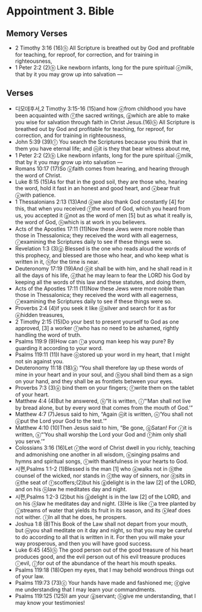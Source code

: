 #  Appointment 3. Bible

## Memory Verses
- 2 Timothy 3:16 (16)<f>ⓗ</f> All Scripture is breathed out by God and profitable for teaching, for reproof, for correction, and for training in righteousness,
- 1 Peter 2:2 (2)<f>ⓑ</f> Like newborn infants, long for the pure spiritual <f>ⓒ</f>milk, that by it you may grow up into salvation —

## Verses
- 디모데후서,2 Timothy 3:15-16 (15)and how <f>ⓔ</f>from childhood you have been acquainted with <f>ⓕ</f>the sacred writings, <f>ⓖ</f>which are able to make you wise for salvation through faith in Christ Jesus.(16)<f>ⓗ</f> All Scripture is breathed out by God and profitable for teaching, for reproof, for correction, and for training in righteousness,
- John 5:39 (39)<J><f>ⓛ</f> You search the Scriptures because you think that in them you have eternal life; and <f>ⓜ</f>it is they that bear witness about me,</J>
- 1 Peter 2:2 (2)<f>ⓑ</f> Like newborn infants, long for the pure spiritual <f>ⓒ</f>milk, that by it you may grow up into salvation —
- Romans 10:17 (17)So <f>ⓨ</f>faith comes from hearing, and hearing through the word of Christ.
- Luke 8:15 (15)<J>As for that in the good soil, they are those who, hearing the word, hold it fast in an honest and good heart, and <f>ⓧ</f>bear fruit <f>ⓨ</f>with patience.</J>
- 1 Thessalonians 2:13 (13)<pb/>And <f>ⓔ</f>we also thank God constantly <f>[4]</f> for this, that when you received <f>ⓕ</f>the word of God, which you heard from us, you accepted it <f>ⓖ</f>not as the word of men <f>[5]</f> but as what it really is, the word of God, <f>ⓗ</f>which is at work in you believers.
- Acts of the Apostles 17:11 (11)Now these Jews were more noble than those in Thessalonica; they received the word with all eagerness, <f>ⓡ</f>examining the Scriptures daily to see if these things were so.
- Revelation 1:3 (3)<f>ⓖ</f> Blessed is the one who reads aloud the words of this prophecy, and blessed are those who hear, and who keep what is written in it, <f>ⓗ</f>for the time is near.
- Deuteronomy 17:19 (19)And <f>ⓑ</f>it shall be with him, and he shall read in it all the days of his life, <f>ⓒ</f>that he may learn to fear the LORD his God by keeping all the words of this law and these statutes, and doing them,
- Acts of the Apostles 17:11 (11)Now these Jews were more noble than those in Thessalonica; they received the word with all eagerness, <f>ⓡ</f>examining the Scriptures daily to see if these things were so.
- Proverbs 2:4 (4)<t>if you seek it like <f>ⓓ</f>silver </t><t>and search for it as for <f>ⓔ</f>hidden treasures,</t>
- 2 Timothy 2:15 (15)Do your best to present yourself to God as one approved, <f>[3]</f> a worker <f>ⓕ</f>who has no need to be ashamed, rightly handling the word of truth.
- Psalms 119:9 (9)<pb/><t>How can <f>ⓛ</f>a young man keep his way pure? </t><t>By guarding it according to your word.</t>
- Psalms 119:11 (11)<t>I have <f>ⓞ</f>stored up your word in my heart, </t><t>that I might not sin against you.</t>
- Deuteronomy 11:18 (18)<pb/><f>ⓐ</f> “You shall therefore lay up these words of mine in your heart and in your soul, and <f>ⓑ</f>you shall bind them as a sign on your hand, and they shall be as frontlets between your eyes.
- Proverbs 7:3 (3)<t><f>ⓔ</f> bind them on your fingers; </t><t><f>ⓕ</f>write them on the tablet of your heart.</t>
- Matthew 4:4 (4)But he answered, <J> <f>ⓗ</f>“It is written,</J> <pb/><t><J> <f>ⓘ</f>“‘Man shall not live by bread alone,</J> </t><t><J>but by every word that comes from the mouth of God.’”</J> </t>
- Matthew 4:7 (7)<pb/>Jesus said to him, <J>“Again <f>ⓜ</f>it is written, <f>ⓝ</f>‘You shall not <f>ⓞ</f>put the Lord your God to the test.’”</J>
- Matthew 4:10 (10)Then Jesus said to him, <J>“Be gone, <f>ⓠ</f>Satan! For <f>ⓡ</f>it is written,</J> <pb/><t><J> <f>ⓢ</f>“‘You shall worship the Lord your God</J> </t><t><J>and <f>ⓣ</f>him only shall you serve.’”</J> </t>
- Colossians 3:16 (16)Let <f>ⓡ</f>the word of Christ dwell in you richly, teaching and admonishing one another in all wisdom, <f>ⓢ</f>singing psalms and hymns and spiritual songs, <f>ⓣ</f>with thankfulness in your hearts to God.
- 시편,Psalms 1:1-2 (1)<pb/><t>Blessed is the man <f>[1]</f> </t><t>who <f>ⓐ</f>walks not in <f>ⓑ</f>the counsel of the wicked, </t><t>nor stands in <f>ⓒ</f>the way of sinners, </t><t>nor <f>ⓓ</f>sits in <f>ⓔ</f>the seat of <f>ⓕ</f>scoffers;</t>(2)<t>but his <f>ⓖ</f>delight is in the law <f>[2]</f> of the LORD, </t><t>and on his <f>ⓗ</f>law he meditates day and night. </t>
- 시편,Psalms 1:2-3 (2)<t>but his <f>ⓖ</f>delight is in the law <f>[2]</f> of the LORD, </t><t>and on his <f>ⓗ</f>law he meditates day and night. </t>(3)<pb/><t>He is like <f>ⓘ</f>a tree </t><t>planted by <f>ⓙ</f>streams of water </t><t>that yields its fruit in its season, </t><t>and its <f>ⓚ</f>leaf does not wither. </t><t><f>ⓛ</f>In all that he does, he prospers.</t>
- Joshua 1:8 (8)This Book of the Law shall not depart from your mouth, but <f>ⓜ</f>you shall meditate on it day and night, so that you may be careful to do according to all that is written in it. For then you will make your way prosperous, and then you will have good success.
- Luke 6:45 (45)<J><f>ⓗ</f> The good person out of the good treasure of his heart produces good, and the evil person out of his evil treasure produces <f>ⓘ</f>evil, <f>ⓙ</f>for out of the abundance of the heart his mouth speaks.</J>
- Psalms 119:18 (18)<t>Open my eyes, that I may behold </t><t>wondrous things out of your law.</t>
- Psalms 119:73 (73)<pb/><t><f>ⓒ</f> Your hands have made and fashioned me; </t><t><f>ⓓ</f>give me understanding that I may learn your commandments.</t>
- Psalms 119:125 (125)<t>I am your <f>ⓖ</f>servant; <f>ⓗ</f>give me understanding, </t><t>that I may know your testimonies!</t>
